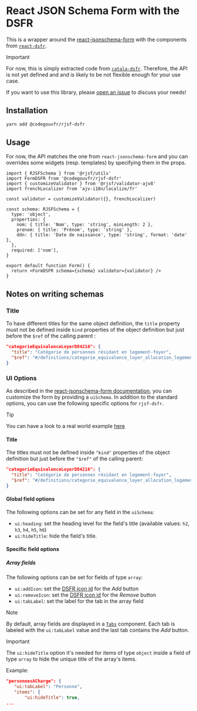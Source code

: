 # React JSON Schema Form with the DSFR

This is a wrapper around the
[react-jsonschema-form](https://rjsf-team.github.io/react-jsonschema-form/docs/)
with the components from
[`react-dsfr`](https://github.com/codegouvfr/react-dsfr).

> [!IMPORTANT]
> For now, this is simply extracted code from
> [`catala-dsfr`](https://github.com/CatalaLang/catala-dsfr).
> Therefore, the API is not yet defined and and is likely to be not flexible
> enough for your use case.
>
> If you want to use this library, please [open an
> issue](https://github.com/codegouvfr/rjsf-dsfr/issues) to discuss your needs!

## Installation

```bash
yarn add @codegouvfr/rjsf-dsfr
```

## Usage

For now, the API matches the one from `react-jsonschema-form` and you can
overrides some widgets (resp. templates) by specifying them in the props.

```tsx
import { RJSFSchema } from '@rjsf/utils'
import FormDSFR from '@codegouvfr/rjsf-dsfr'
import { customizeValidator } from '@rjsf/validator-ajv8'
import frenchLocalizer from 'ajv-i18n/localize/fr'

const validator = customizeValidator({}, frenchLocalizer)

const schema: RJSFSchema = {
  type: 'object',
  properties: {
    nom: { title: 'Nom', type: 'string', minLength: 2 },
    prenom: { title: 'Prénom', type: 'string' },
    ddn: { title: 'Date de naissance', type: 'string', format: 'date' },
  },
  required: ['nom'],
}

export default function Form() {
  return <FormDSFR schema={schema} validator={validator} />
}
```

## Notes on writing schemas

### Title

To have different titles for the same object definition, the `title` property
must not be defined inside `kind` properties of the object definition but just
before the `$ref` of the calling parent :

```json
"categorieEquivalenceLoyerD84216": {
  "title": "Catégorie de personnes résidant en logement-foyer",
  "$ref": "#/definitions/categorie_equivalence_loyer_allocation_logement_foyer"
}
```

### UI Options

As described in the [react-jsonschema-form
documentation](https://rjsf-team.github.io/react-jsonschema-form/docs/api-reference/uiSchema),
you can customize the form by providing a `uiSchema`.
In addition to the standard options, you can use the following specific options
for `rjsf-dsfr`.

> [!TIP]
> You can have a look to a real world example
> [here](https://github.com/CatalaLang/catala-web-assets/blob/main/assets/aides_logement_ui_fr.schema.jsx)

#### Title

The titles must not be defined inside `"kind"` properties of the object
definition but just before the `"$ref"` of the calling parent:

```json
"categorieEquivalenceLoyerD84216": {
  "title": "Catégorie de personnes résidant en logement-foyer",
  "$ref": "#/definitions/categorie_equivalence_loyer_allocation_logement_foyer"
}
```

#### Global field options

The following options can be set for any field in the `uiSchema`:

- `ui:heading`: set the heading level for the field's title (available values: `h2`, `h3`, `h4`, `h5`, `h6`)
- `ui:hideTitle`: hide the field's title.

#### Specific field options

##### Array fields

The following options can be set for fields of type `array`:

- `ui:addIcon`: set the [DSFR icon id](https://react-dsfr.codegouv.studio/icons) for the _Add_ button
- `ui:removeIcon`: set the [DSFR icon id](https://react-dsfr.codegouv.studio/icons) for the _Remove_ button
- `ui:tabLabel`: set the label for the tab in the array field

> [!NOTE]
> By default, array fields are displayed in a
> [`Tabs`](https://components.react-dsfr.codegouv.studio/?path=/docs/components-tabs--default)
> component. Each tab is labeled with the `ui:tabLabel` value and the last tab
> contains the _Add_ button.

> [!IMPORTANT]
> The `ui:hideTitle` option it's needed for items of type `object` inside a
> field of type `array` to hide the unique title of the array's items.
>
> Example:
>
> ```json
> "personnesACharge": {
>    "ui:tabLabel": "Personne",
>    "items": {
>        "ui:hideTitle": true,
> ...
> ```
